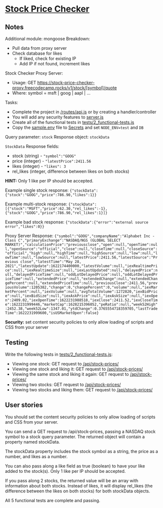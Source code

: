 # [Stock Price Checker](https://freecodecamp.org/learn/information-security/information-security-projects/stock-price-checker)

## Notes
Additional module: mongoose
Breakdown:
- Pull data from proxy server
- Check database for likes
  - If liked, check for existing IP
  - Add IP if not found, increment likes

Stock Checker Proxy Server:
- Usage: GET https://stock-price-checker-proxy.freecodecamp.rocks/v1/stock/[symbol]/quote
- Where: symbol = msft | goog | aapl | ...

Tasks:
- Complete the project in [/routes/api.js](#routes/api.js) or by creating a handler/controller
- You will add any security features to [server.js](#server.js)
- Create all of the functional tests in [tests/2_functional-tests.js](#tests/2_functional-tests.js)
- Copy the [sample.env](#sample.env) file to [Secrets]() and set `NODE_ENV=test` and `DB`

Query parameter: `stock`
Response object: `stockData`

`StockData` Response fields:
- stock (string) - `"symbol":"GOOG"`
- price (integer) - `"latestPrice":2411.56`
- likes (integer) - `"likes": 3`
- rel_likes (integer, difference between likes on both stocks)

**HINT:** Only 1 like per IP should be accepted.

Example single stock response:
`{"stockData":{"stock":"GOOG","price":786.90,"likes":1}}`

Example multi-stock response:
`{"stockData":[{"stock":"MSFT","price":62.30,"rel_likes":-1},{"stock":"GOOG","price":786.90,"rel_likes":1}]}`

Example bad stock response:
`{"stockData":{"error":"external source error","likes":0}}`

Proxy Server Response: `{"symbol":"GOOG","companyName":"Alphabet Inc - Class C","primaryExchange":"NASDAQ/NGS (GLOBAL SELECT MARKET)","calculationPrice":"previousclose","open":null,"openTime":null,"openSource":"official","close":null,"closeTime":null,"closeSource":"official","high":null,"highTime":null,"highSource":null,"low":null,"lowTime":null,"lowSource":null,"latestPrice":2411.56,"latestSource":"Previous close","latestTime":"May 28, 2021","latestUpdate":1622174400000,"latestVolume":null,"iexRealtimePrice":null,"iexRealtimeSize":null,"iexLastUpdated":null,"delayedPrice":null,"delayedPriceTime":null,"oddLotDelayedPrice":null,"oddLotDelayedPriceTime":null,"extendedPrice":null,"extendedChange":null,"extendedChangePercent":null,"extendedPriceTime":null,"previousClose":2411.56,"previousVolume":1205382,"change":0,"changePercent":0,"volume":null,"iexMarketPercent":null,"iexVolume":null,"avgTotalVolume":1272820,"iexBidPrice":null,"iexBidSize":null,"iexAskPrice":null,"iexAskSize":null,"iexOpen":2409.02,"iexOpenTime":1622231988518,"iexClose":2411.52,"iexCloseTime":1622231999446,"marketCap":1628215396052,"peRatio":null,"week52High":2452.38,"week52Low":1347.01,"ytdChange":0.3765554718359705,"lastTradeTime":1622231999600,"isUSMarketOpen":false}`

**Security:** set content security policies to only allow loading of scripts and CSS from your server

## Testing
Write the following tests in [tests/2_functional-tests.js](#tests/2_functional-tests.js):

- Viewing one stock: GET request to [/api/stock-prices/]()
- Viewing one stock and liking it: GET request to [/api/stock-prices/]()
- Viewing the same stock and liking it again: GET request to [/api/stock-prices/]()
- Viewing two stocks: GET request to [/api/stock-prices/]()
- Viewing two stocks and liking them: GET request to [/api/stock-prices/]()

## User stories
You should set the content security policies to only allow loading of scripts and CSS from your server.

You can send a GET request to /api/stock-prices, passing a NASDAQ stock symbol to a stock query parameter. The returned object will contain a property named stockData.

The stockData property includes the stock symbol as a string, the price as a number, and likes as a number.

You can also pass along a like field as true (boolean) to have your like added to the stock(s). Only 1 like per IP should be accepted.

If you pass along 2 stocks, the returned value will be an array with information about both stocks. Instead of likes, it will display rel_likes (the difference between the likes on both stocks) for both stockData objects.

All 5 functional tests are complete and passing.